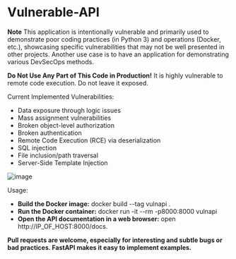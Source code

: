 # Vulnerable-API
**Note**
 This application is intentionally vulnerable and primarily used to demonstrate poor coding practices (in Python 3) and operations (Docker, etc.), showcasing specific vulnerabilities that may not be well presented in other projects. Another use case is to have an application for demonstrating various DevSecOps methods.

**Do Not Use Any Part of This Code in Production!**  It is highly vulnerable to remote code execution. Do not leave it exposed.

Current Implemented Vulnerabilities:

* Data exposure through logic issues
* Mass assignment vulnerabilities
* Broken object-level authorization
* Broken authentication
* Remote Code Execution (RCE) via deserialization
* SQL injection
* File inclusion/path traversal
* Server-Side Template Injection

![image](https://github.com/SNE-M23-SN/Vulnerable-API/assets/174135229/82e1d790-af29-49b0-b6e9-c8a3a3cd0937)

Usage:

* **Build the Docker image:**
docker build --tag vulnapi .
* **Run the Docker container:**
docker run -it --rm -p8000:8000 vulnapi
* **Open the API documentation in a web browser:**
open http://IP_OF_HOST:8000/docs.

**Pull requests are welcome, especially for interesting and subtle bugs or bad practices. FastAPI makes it easy to implement examples.**
